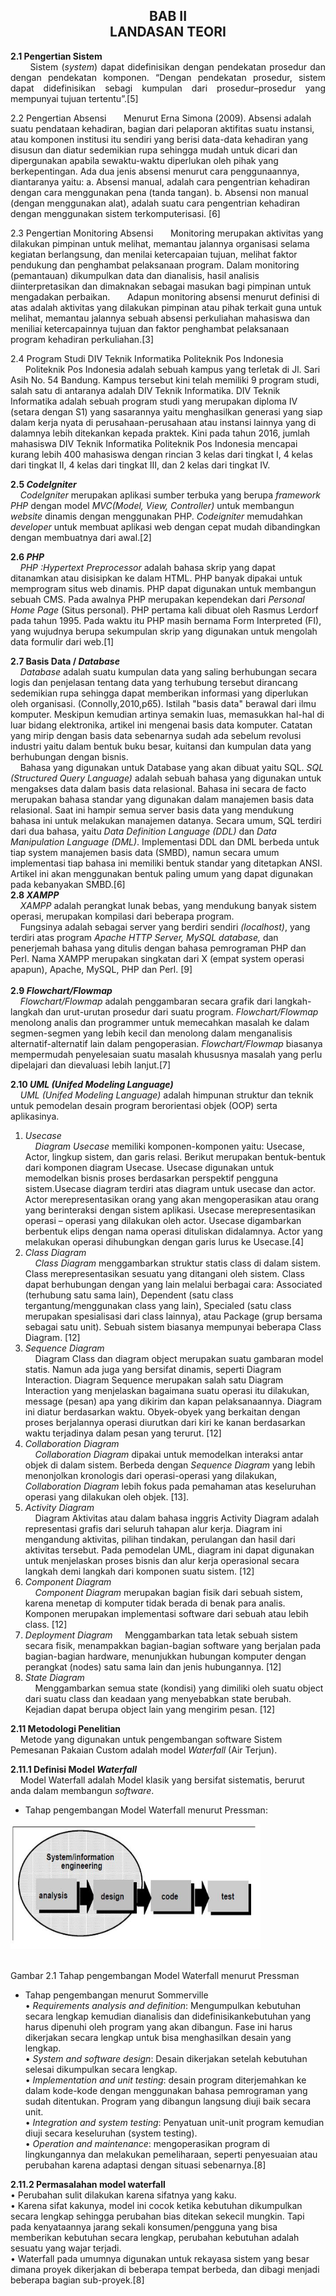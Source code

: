 <h2 align="center">BAB II<br>LANDASAN TEORI<br></h2>
<p align="justify">
<strong>2.1	Pengertian Sistem</strong><br>
&nbsp;&nbsp;&nbsp;&nbsp;&nbsp;&nbsp;Sistem (<i>system</i>) dapat didefinisikan dengan pendekatan prosedur dan dengan pendekatan komponen. “Dengan pendekatan prosedur, sistem dapat didefinisikan sebagi kumpulan dari prosedur–prosedur yang mempunyai tujuan tertentu”.[5]<br> 

2.2	Pengertian Absensi
&nbsp;&nbsp;&nbsp;&nbsp;&nbsp;&nbsp;Menurut Erna Simona (2009). Absensi adalah suatu pendataan kehadiran, bagian dari pelaporan aktifitas suatu instansi, atau komponen institusi itu sendiri yang berisi data-data kehadiran yang disusun dan diatur sedemikian rupa sehingga mudah untuk dicari dan dipergunakan apabila sewaktu-waktu diperlukan oleh pihak yang berkepentingan.
Ada dua jenis absensi menurut cara penggunaannya, diantaranya yaitu:
a.	Absensi manual, adalah cara pengentrian kehadiran dengan cara menggunakan pena (tanda tangan).
b.	Absensi non manual (dengan menggunakan alat), adalah suatu cara pengentrian kehadiran dengan menggunakan sistem terkomputerisasi. [6]

2.3	Pengertian Monitoring Absensi
&nbsp;&nbsp;&nbsp;&nbsp;&nbsp;&nbsp;Monitoring merupakan aktivitas yang dilakukan pimpinan untuk melihat, memantau jalannya organisasi selama kegiatan berlangsung, dan menilai ketercapaian tujuan, melihat faktor pendukung dan penghambat pelaksanaan program. Dalam monitoring (pemantauan) dikumpulkan data dan dianalisis, hasil analisis diinterpretasikan dan dimaknakan sebagai masukan bagi pimpinan untuk mengadakan perbaikan.
&nbsp;&nbsp;&nbsp;&nbsp;&nbsp;&nbsp;Adapun monitoring absensi menurut definisi di atas adalah aktivitas yang dilakukan pimpinan atau pihak terkait guna untuk melihat, memantau jalannya sebuah absensi perkuliahan mahasiswa dan meniliai ketercapainnya tujuan dan faktor penghambat pelaksanaan program kehadiran perkuliahan.[3]

2.4	Program Studi DIV Teknik Informatika Politeknik Pos Indonesia
&nbsp;&nbsp;&nbsp;&nbsp;&nbsp;&nbsp;Politeknik Pos Indonesia adalah sebuah kampus yang terletak di Jl. Sari Asih No. 54 Bandung. Kampus tersebut kini telah memiliki 9 program studi, salah satu di antaranya adalah DIV Teknik Informatika. 
DIV Teknik Informatika adalah sebuah program studi yang merupakan diploma IV (setara dengan S1) yang sasarannya yaitu menghasilkan generasi yang siap dalam kerja nyata di perusahaan-perusahaan atau instansi lainnya yang di dalamnya lebih ditekankan kepada praktek. Kini pada tahun 2016, jumlah mahasiswa DIV Teknik Informatika Politeknik Pos Indonesia mencapai kurang lebih 400 mahasiswa dengan rincian 3 kelas dari tingkat I, 4 kelas dari tingkat II, 4 kelas dari tingkat III, dan 2 kelas dari tingkat IV.

<strong>2.5	<i>CodeIgniter</i></strong><br>
&nbsp;&nbsp;&nbsp;&nbsp;<i>CodeIgniter</i> merupakan aplikasi sumber terbuka yang berupa <i>framework PHP</i> dengan model <i>MVC(Model, View, Controller)</i> untuk membangun <i>website</i> dinamis dengan menggunakan PHP.  <i>Codeigniter</i> memudahkan <i>developer</i> untuk membuat aplikasi web dengan cepat mudah dibandingkan dengan membuatnya dari awal.[2] <br>

<strong>2.6	<i>PHP</i></strong><br>
&nbsp;&nbsp;&nbsp;&nbsp;<i>PHP :Hypertext Preprocessor</i> adalah bahasa skrip yang dapat ditanamkan atau disisipkan ke dalam HTML. PHP banyak dipakai untuk memprogram situs web dinamis. PHP dapat digunakan untuk membangun sebuah CMS. Pada awalnya PHP merupakan kependekan dari <i>Personal Home Page</i> (Situs personal). PHP pertama kali dibuat oleh Rasmus Lerdorf pada tahun 1995. Pada waktu itu PHP masih bernama Form Interpreted (FI), yang wujudnya berupa sekumpulan skrip yang digunakan untuk mengolah data formulir dari web.[1] <br>

<strong>2.7	Basis Data / <i>Database</i></strong><br>
&nbsp;&nbsp;&nbsp;&nbsp;<i>Database</i> adalah suatu kumpulan data yang saling berhubungan secara logis dan penjelasan tentang data yang terhubung tersebut dirancang sedemikian rupa sehingga dapat memberikan informasi yang diperlukan oleh organisasi. (Connolly,2010,p65).
Istilah "basis data" berawal dari ilmu komputer. Meskipun kemudian artinya semakin luas, memasukkan hal-hal di luar bidang elektronika, artikel ini mengenai basis data komputer. Catatan yang mirip dengan basis data sebenarnya sudah ada sebelum revolusi industri yaitu dalam bentuk buku besar, kuitansi dan kumpulan data yang berhubungan dengan bisnis.<br>
&nbsp;&nbsp;&nbsp;&nbsp;Bahasa yang digunakan untuk Database yang akan dibuat yaitu SQL. <i>SQL (Structured Query Language)</i> adalah sebuah bahasa yang digunakan untuk mengakses data dalam basis data relasional. Bahasa ini secara de facto merupakan bahasa standar yang digunakan dalam manajemen basis data relasional. Saat ini hampir semua server basis data yang mendukung bahasa ini untuk melakukan manajemen datanya.
Secara umum, SQL terdiri dari dua bahasa, yaitu <i>Data Definition Language (DDL)</i> dan <i>Data Manipulation Language (DML)</i>. Implementasi DDL dan DML berbeda untuk tiap system manajemen basis data (SMBD),  namun secara umum implementasi tiap bahasa ini memiliki bentuk standar yang ditetapkan ANSI. Artikel ini akan menggunakan bentuk paling umum yang dapat digunakan pada kebanyakan SMBD.[6] <br>
<strong>2.8	<i>XAMPP</i></strong><br>
&nbsp;&nbsp;&nbsp;&nbsp;<i>XAMPP</i> adalah perangkat lunak bebas, yang mendukung banyak sistem operasi, merupakan kompilasi dari beberapa program.<br>
&nbsp;&nbsp;&nbsp;&nbsp;Fungsinya adalah sebagai server yang berdiri sendiri <i>(localhost)</i>, yang terdiri atas program <i>Apache HTTP Server, MySQL database,</i> dan penerjemah bahasa yang ditulis dengan bahasa pemrograman PHP dan Perl. Nama XAMPP merupakan singkatan dari X (empat system operasi apapun), Apache, MySQL, PHP dan Perl. [9] <br>
<br>
<strong>2.9	<i>Flowchart/Flowmap</i></strong><br>
&nbsp;&nbsp;&nbsp;&nbsp;<i>Flowchart/Flowmap</i> adalah penggambaran secara grafik dari langkah-langkah dan urut-urutan prosedur dari suatu program. <i>Flowchart/Flowmap</i> menolong analis dan programmer untuk memecahkan masalah ke dalam segmen-segmen yang lebih kecil dan menolong dalam menganalisis alternatif-alternatif lain dalam pengoperasian. <i>Flowchart/Flowmap</i> biasanya mempermudah penyelesaian suatu masalah khususnya masalah yang perlu dipelajari dan dievaluasi lebih lanjut.[7] <br>

<strong>2.10	<i>UML (Unifed Modeling Language)</i></strong><br>
&nbsp;&nbsp;&nbsp;&nbsp;<i>UML (Unifed Modeling Language)</i> adalah himpunan struktur dan teknik untuk pemodelan desain program berorientasi objek (OOP) serta aplikasinya.<br>
1.	<i>Usecase</i><br>
&nbsp;&nbsp;&nbsp;&nbsp;<i>Diagram Usecase</i> memiliki komponen-komponen yaitu: Usecase, Actor, lingkup sistem, dan garis relasi. Berikut merupakan bentuk-bentuk dari komponen diagram Usecase. Usecase digunakan untuk memodelkan bisnis proses berdasarkan perspektif pengguna sistem.Usecase diagram terdiri atas diagram untuk usecase dan actor. Actor merepresentasikan orang yang akan mengoperasikan atau orang yang berinteraksi dengan sistem aplikasi. Usecase merepresentasikan operasi – operasi yang dilakukan oleh actor. Usecase digambarkan berbentuk elips dengan nama operasi dituliskan didalamnya. Actor yang melakukan operasi dihubungkan dengan garis lurus ke Usecase.[4]<br>
2.	<i>Class Diagram</i><br>
&nbsp;&nbsp;&nbsp;&nbsp;<i>Class Diagram</i> menggambarkan struktur statis class di dalam sistem. Class merepresentasikan sesuatu yang ditangani oleh sistem. Class dapat berhubungan dengan yang lain melalui berbagai cara: Associated (terhubung satu sama lain), Dependent (satu class tergantung/menggunakan class yang lain), Specialed (satu class merupakan spesialisasi dari class lainnya), atau Package (grup bersama sebagai satu unit). Sebuah sistem biasanya mempunyai beberapa Class Diagram. [12]<br>
3.	<i>Sequence Diagram</i><br>
&nbsp;&nbsp;&nbsp;&nbsp;Diagram Class dan diagram object merupakan suatu gambaran model statis. Namun ada juga yang bersifat dinamis, seperti Diagram Interaction. Diagram Sequence merupakan salah satu Diagram Interaction yang menjelaskan bagaimana suatu operasi itu dilakukan, message (pesan) apa yang dikirim dan kapan pelaksanaannya. Diagram ini diatur berdasarkan waktu. Obyek-obyek yang berkaitan dengan proses berjalannya operasi diurutkan dari kiri ke kanan berdasarkan waktu terjadinya dalam pesan yang terurut. [12]<br>
4.	<i>Collaboration Diagram</i><br>
&nbsp;&nbsp;&nbsp;&nbsp;<i>Collaboration Diagram</i> dipakai untuk memodelkan interaksi antar objek di dalam sistem. Berbeda dengan <i>Sequence Diagram</i> yang lebih menonjolkan kronologis dari operasi-operasi yang dilakukan, <i>Collaboration Diagram</i> lebih fokus pada pemahaman atas keseluruhan operasi yang dilakukan oleh objek. [13].<br>
5.	<i>Activity Diagram</i><br>
&nbsp;&nbsp;&nbsp;&nbsp;Diagram Aktivitas atau dalam bahasa inggris Activity Diagram adalah representasi grafis dari seluruh tahapan alur kerja. Diagram ini mengandung aktivitas, pilihan tindakan, perulangan dan hasil dari aktivitas tersebut. Pada pemodelan UML, diagram ini dapat digunakan untuk menjelaskan proses bisnis dan alur kerja operasional secara langkah demi langkah dari komponen suatu sistem. [12]<br>
6.	<i>Component Diagram</i><br>
&nbsp;&nbsp;&nbsp;&nbsp;<i>Component Diagram</i> merupakan bagian fisik dari sebuah sistem, karena menetap di komputer tidak berada di benak para analis. Komponen merupakan implementasi software dari sebuah atau lebih class. [12]<br>
7.	<i>Deployment Diagram</i>
&nbsp;&nbsp;&nbsp;&nbsp;Menggambarkan tata letak sebuah sistem secara fisik, menampakkan bagian-bagian software yang berjalan pada bagian-bagian hardware, menunjukkan hubungan komputer dengan perangkat (nodes) satu sama lain dan jenis hubungannya. [12]<br>
8.	<i>State Diagram</i> <br>
&nbsp;&nbsp;&nbsp;&nbsp;Menggambarkan semua state (kondisi) yang dimiliki oleh suatu object dari suatu class dan keadaan yang menyebabkan state berubah. Kejadian dapat berupa object lain yang mengirim pesan. [12] <br>

<strong>2.11	Metodologi Penelitian</strong> <br>
&nbsp;&nbsp;&nbsp;&nbsp;Metode yang digunakan untuk pengembangan software Sistem Pemesanan Pakaian Custom adalah model <i>Waterfall</i> (Air Terjun).<br>

<strong>2.11.1 Definisi Model <i>Waterfall</i><br></strong>
&nbsp;&nbsp;&nbsp;&nbsp;Model Waterfall adalah Model klasik yang bersifat sistematis, berurut anda dalam membangun <i>software</i>.<br> 
-	Tahap pengembangan Model Waterfall menurut Pressman:
<img src="../../img/Proposal/waterfall.JPG" width="400" height="200">
</p><br>
Gambar 2.1 Tahap pengembangan Model Waterfall menurut Pressman<br>

-	Tahap pengembangan menurut Sommerville<br>
•	<i>Requirements analysis and definition</i>: Mengumpulkan kebutuhan secara lengkap kemudian dianalisis dan didefinisikankebutuhan yang harus dipenuhi oleh program yang akan dibangun. Fase ini harus dikerjakan secara lengkap untuk bisa menghasilkan desain yang lengkap.<br>
•	<i>System and software design</i>: Desain dikerjakan setelah kebutuhan selesai dikumpulkan secara lengkap.<br>
•	<i>Implementation and unit testing</i>: desain program diterjemahkan ke dalam kode-kode dengan menggunakan bahasa pemrograman yang sudah ditentukan. Program yang dibangun langsung diuji baik secara unit.<br>
•	<i>Integration and system testing</i>: Penyatuan unit-unit program kemudian diuji secara keseluruhan (system testing).<br>
•	<i>Operation and maintenance</i>: mengoperasikan program di lingkungannya dan melakukan pemeliharaan, seperti penyesuaian atau perubahan karena adaptasi dengan situasi sebenarnya.[8]<br>

<strong>2.11.2 Permasalahan model waterfall</strong><br>
•	Perubahan sulit dilakukan karena sifatnya yang kaku.<br>
•	Karena sifat kakunya, model ini cocok ketika kebutuhan dikumpulkan secara lengkap sehingga perubahan bias ditekan sekecil mungkin. Tapi pada kenyataannya jarang sekali konsumen/pengguna yang bisa memberikan kebutuhan secara lengkap, perubahan kebutuhan adalah sesuatu yang wajar terjadi.<br>
•	Waterfall pada umumnya digunakan untuk rekayasa sistem yang besar dimana proyek dikerjakan di beberapa tempat berbeda, dan dibagi menjadi beberapa bagian sub-proyek.[8]<br>

</p>
